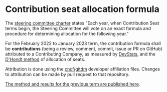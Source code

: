 # Contribution seat allocation formula

The [steering committee charter](CHARTER.md) states "Each year, when
Contribution Seat terms begin, the Steering Committee will vote on an exact
formula and procedure for determining allocation for the following year."

For the February 2022 to January 2023 term, the contribution formula shall be
**contributions** (being a review, comment, commit, issue or PR on GitHub) attributed to a Contributing Company,
as measured by [DevStats](https://istio.teststats.cncf.io/d/5/companies-table?orgId=1&var-period_name=Last%20year&var-metric=contributions),
and the [D'Hondt method](https://en.wikipedia.org/wiki/D%27Hondt_method) of allocation of seats.

Attribution is done using the [cncf/gitdm](https://github.com/cncf/gitdm) developer affiliation files.
Changes to attribution can be made by pull request to that repository.

[The method and results for the previous term are published here](https://docs.google.com/spreadsheets/d/187LDk96ggccHa_IBBGLEHYEBmR5eidsEQUDy2nE9kxo/edit).
